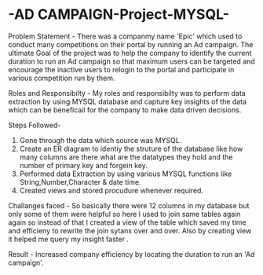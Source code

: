 # -AD CAMPAIGN-Project-MYSQL-
Problem Statement - There was a companmy name 'Epic' which used to conduct many competitions on their portal by running an Ad campaign.
The ultimate Goal of the project was to help the company to identify the current duration to run an Ad campaign so that maximum users can be targeted and encourage the inactive users to relogin to the portal and participate in various competition run by them.

Roles and Responsibilty - My roles and responsibilty was to perform data extraction by using MYSQL database and capture key insights of the data which can be beneficail for the company to make data driven decisions.

Steps Followed-

1. Gone through the data which source was MYSQL.
2. Create an ER diagram to identiy the struture of the database like how many columns are there what are the datatypes they hold and the number of primary key and forgein key.
3. Performed data Extraction by using various MYSQL functions like String,Number,Character & date time.
4. Created views and stored procudure whenever required.


Challanges faced - So basically there were 12 columns in my database but only some of them were helpful so here I used to join same tables again again so instead of that I created a view of the table which saved my time and efficieny to rewrite the join sytanx over and over. Also by creating view it helped me query my insight faster .

Result - Increased company efficiency by locating the duration to run an 'Ad campaign'. 
